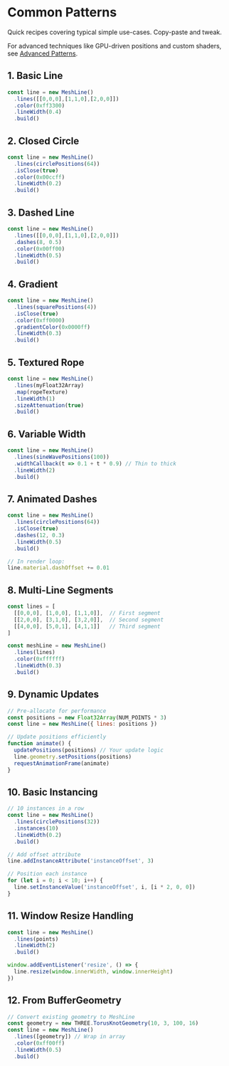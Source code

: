 # Common Patterns

Quick recipes covering typical simple use-cases. Copy-paste and tweak. 

For advanced techniques like GPU-driven positions and custom shaders, see [Advanced Patterns](./advanced-patterns.md).

## 1. Basic Line

```js
const line = new MeshLine()
  .lines([[0,0,0],[1,1,0],[2,0,0]])
  .color(0xff3300)
  .lineWidth(0.4)
  .build()
```

## 2. Closed Circle

```js
const line = new MeshLine()
  .lines(circlePositions(64))
  .isClose(true)
  .color(0x00ccff)
  .lineWidth(0.2)
  .build()
```

## 3. Dashed Line

```js
const line = new MeshLine()
  .lines([[0,0,0],[1,1,0],[2,0,0]])
  .dashes(8, 0.5)
  .color(0x00ff00)
  .lineWidth(0.5)
  .build()
```

## 4. Gradient

```js
const line = new MeshLine()
  .lines(squarePositions(4))
  .isClose(true)
  .color(0xff0000)
  .gradientColor(0x0000ff)
  .lineWidth(0.3)
  .build()
```

## 5. Textured Rope

```js
const line = new MeshLine()
  .lines(myFloat32Array)
  .map(ropeTexture)
  .lineWidth(1)
  .sizeAttenuation(true)
  .build()
```

## 6. Variable Width

```js
const line = new MeshLine()
  .lines(sineWavePositions(100))
  .widthCallback(t => 0.1 + t * 0.9) // Thin to thick
  .lineWidth(2)
  .build()
```

## 7. Animated Dashes

```js
const line = new MeshLine()
  .lines(circlePositions(64))
  .isClose(true)
  .dashes(12, 0.3)
  .lineWidth(0.5)
  .build()

// In render loop:
line.material.dashOffset += 0.01
```

## 8. Multi-Line Segments

```js
const lines = [
  [[0,0,0], [1,0,0], [1,1,0]],  // First segment
  [[2,0,0], [3,1,0], [3,2,0]],  // Second segment
  [[4,0,0], [5,0,1], [4,1,1]]   // Third segment
]

const meshLine = new MeshLine()
  .lines(lines)
  .color(0xffffff)
  .lineWidth(0.3)
  .build()
```

## 9. Dynamic Updates

```js
// Pre-allocate for performance
const positions = new Float32Array(NUM_POINTS * 3)
const line = new MeshLine({ lines: positions })

// Update positions efficiently
function animate() {
  updatePositions(positions) // Your update logic
  line.geometry.setPositions(positions)
  requestAnimationFrame(animate)
}
```

## 10. Basic Instancing

```js
// 10 instances in a row
const line = new MeshLine()
  .lines(circlePositions(32))
  .instances(10)
  .lineWidth(0.2)
  .build()

// Add offset attribute
line.addInstanceAttribute('instanceOffset', 3)

// Position each instance
for (let i = 0; i < 10; i++) {
  line.setInstanceValue('instanceOffset', i, [i * 2, 0, 0])
}
```

## 11. Window Resize Handling

```js
const line = new MeshLine()
  .lines(points)
  .lineWidth(2)
  .build()

window.addEventListener('resize', () => {
  line.resize(window.innerWidth, window.innerHeight)
})
```

## 12. From BufferGeometry

```js
// Convert existing geometry to MeshLine
const geometry = new THREE.TorusKnotGeometry(10, 3, 100, 16)
const line = new MeshLine()
  .lines([geometry]) // Wrap in array
  .color(0xff00ff)
  .lineWidth(0.5)
  .build()
``` 